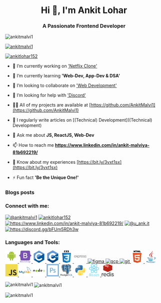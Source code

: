 <h1 align="center">Hi 👋, I'm Ankit Lohar</h1>
<h3 align="center">A Passionate Frontend Developer</h3>

<p align="left"> <img src="https://komarev.com/ghpvc/?username=ankitmalvi1&label=Profile%20views&color=0e75b6&style=flat" alt="ankitmalvi1" /> </p>

<p align="left"> <a href="https://github.com/ryo-ma/github-profile-trophy"><img src="https://github-profile-trophy.vercel.app/?username=ankitmalvi1" alt="ankitmalvi1" /></a> </p>

<p align="left"> <a href="https://twitter.com/ankitlohar152" target="blank"><img src="https://img.shields.io/twitter/follow/ankitlohar152?logo=twitter&style=for-the-badge" alt="ankitlohar152" /></a> </p>

- 🔭 I’m currently working on ['Netflix Clone'](https://github.com/AnkitMalvi1)

- 🌱 I’m currently learning **'Web-Dev, App-Dev & DSA'**

- 👯 I’m looking to collaborate on ['Web Development'](https://github.com/AnkitMalvi1)

- 🤝 I’m looking for help with ['Discord'](https://discord.gg/bFUm5RDh3w)

- 👨‍💻 All of my projects are available at [https://github.com/AnkitMalvi1](https://github.com/AnkitMalvi1)

- 📝 I regularly write articles on [(Technical) Development]((Technical) Development)

- 💬 Ask me about **JS, ReactJS, Web-Dev**

- 📫 How to reach me **https://www.linkedin.com/in/ankit-malviya-81b692219/**

- 📄 Know about my experiences [https://bit.ly/3vxt1sx](https://bit.ly/3vxt1sx)

- ⚡ Fun fact **'Be the Unique One!'**

### Blogs posts
<!-- BLOG-POST-LIST:START -->
<!-- BLOG-POST-LIST:END -->

<h3 align="left">Connect with me:</h3>
<p align="left">
<a href="https://dev.to/@ankitmalvi1" target="blank"><img align="center" src="https://raw.githubusercontent.com/rahuldkjain/github-profile-readme-generator/master/src/images/icons/Social/devto.svg" alt="@ankitmalvi1" height="30" width="40" /></a>
<a href="https://twitter.com/ankitlohar152" target="blank"><img align="center" src="https://raw.githubusercontent.com/rahuldkjain/github-profile-readme-generator/master/src/images/icons/Social/twitter.svg" alt="ankitlohar152" height="30" width="40" /></a>
<a href="https://linkedin.com/in/https://www.linkedin.com/in/ankit-malviya-81b692219/" target="blank"><img align="center" src="https://raw.githubusercontent.com/rahuldkjain/github-profile-readme-generator/master/src/images/icons/Social/linked-in-alt.svg" alt="https://www.linkedin.com/in/ankit-malviya-81b692219/" height="30" width="40" /></a>
<a href="https://instagram.com/@u_ank.it" target="blank"><img align="center" src="https://raw.githubusercontent.com/rahuldkjain/github-profile-readme-generator/master/src/images/icons/Social/instagram.svg" alt="@u_ank.it" height="30" width="40" /></a>
<a href="https://discord.gg/https://discord.gg/bFUm5RDh3w" target="blank"><img align="center" src="https://raw.githubusercontent.com/rahuldkjain/github-profile-readme-generator/master/src/images/icons/Social/discord.svg" alt="https://discord.gg/bFUm5RDh3w" height="30" width="40" /></a>
</p>

<h3 align="left">Languages and Tools:</h3>
<p align="left"> <a href="https://developer.android.com" target="_blank" rel="noreferrer"> <img src="https://raw.githubusercontent.com/devicons/devicon/master/icons/android/android-original-wordmark.svg" alt="android" width="40" height="40"/> </a> <a href="https://getbootstrap.com" target="_blank" rel="noreferrer"> <img src="https://raw.githubusercontent.com/devicons/devicon/master/icons/bootstrap/bootstrap-plain-wordmark.svg" alt="bootstrap" width="40" height="40"/> </a> <a href="https://www.cprogramming.com/" target="_blank" rel="noreferrer"> <img src="https://raw.githubusercontent.com/devicons/devicon/master/icons/c/c-original.svg" alt="c" width="40" height="40"/> </a> <a href="https://www.w3schools.com/cpp/" target="_blank" rel="noreferrer"> <img src="https://raw.githubusercontent.com/devicons/devicon/master/icons/cplusplus/cplusplus-original.svg" alt="cplusplus" width="40" height="40"/> </a> <a href="https://www.w3schools.com/css/" target="_blank" rel="noreferrer"> <img src="https://raw.githubusercontent.com/devicons/devicon/master/icons/css3/css3-original-wordmark.svg" alt="css3" width="40" height="40"/> </a> <a href="https://expressjs.com" target="_blank" rel="noreferrer"> <img src="https://raw.githubusercontent.com/devicons/devicon/master/icons/express/express-original-wordmark.svg" alt="express" width="40" height="40"/> </a> <a href="https://www.figma.com/" target="_blank" rel="noreferrer"> <img src="https://www.vectorlogo.zone/logos/figma/figma-icon.svg" alt="figma" width="40" height="40"/> </a> <a href="https://cloud.google.com" target="_blank" rel="noreferrer"> <img src="https://www.vectorlogo.zone/logos/google_cloud/google_cloud-icon.svg" alt="gcp" width="40" height="40"/> </a> <a href="https://git-scm.com/" target="_blank" rel="noreferrer"> <img src="https://www.vectorlogo.zone/logos/git-scm/git-scm-icon.svg" alt="git" width="40" height="40"/> </a> <a href="https://www.w3.org/html/" target="_blank" rel="noreferrer"> <img src="https://raw.githubusercontent.com/devicons/devicon/master/icons/html5/html5-original-wordmark.svg" alt="html5" width="40" height="40"/> </a> <a href="https://www.java.com" target="_blank" rel="noreferrer"> <img src="https://raw.githubusercontent.com/devicons/devicon/master/icons/java/java-original.svg" alt="java" width="40" height="40"/> </a> <a href="https://developer.mozilla.org/en-US/docs/Web/JavaScript" target="_blank" rel="noreferrer"> <img src="https://raw.githubusercontent.com/devicons/devicon/master/icons/javascript/javascript-original.svg" alt="javascript" width="40" height="40"/> </a> <a href="https://www.mysql.com/" target="_blank" rel="noreferrer"> <img src="https://raw.githubusercontent.com/devicons/devicon/master/icons/mysql/mysql-original-wordmark.svg" alt="mysql" width="40" height="40"/> </a> <a href="https://nodejs.org" target="_blank" rel="noreferrer"> <img src="https://raw.githubusercontent.com/devicons/devicon/master/icons/nodejs/nodejs-original-wordmark.svg" alt="nodejs" width="40" height="40"/> </a> <a href="https://www.photoshop.com/en" target="_blank" rel="noreferrer"> <img src="https://raw.githubusercontent.com/devicons/devicon/master/icons/photoshop/photoshop-line.svg" alt="photoshop" width="40" height="40"/> </a> <a href="https://www.postgresql.org" target="_blank" rel="noreferrer"> <img src="https://raw.githubusercontent.com/devicons/devicon/master/icons/postgresql/postgresql-original-wordmark.svg" alt="postgresql" width="40" height="40"/> </a> <a href="https://www.python.org" target="_blank" rel="noreferrer"> <img src="https://raw.githubusercontent.com/devicons/devicon/master/icons/python/python-original.svg" alt="python" width="40" height="40"/> </a> <a href="https://reactjs.org/" target="_blank" rel="noreferrer"> <img src="https://raw.githubusercontent.com/devicons/devicon/master/icons/react/react-original-wordmark.svg" alt="react" width="40" height="40"/> </a> <a href="https://redis.io" target="_blank" rel="noreferrer"> <img src="https://raw.githubusercontent.com/devicons/devicon/master/icons/redis/redis-original-wordmark.svg" alt="redis" width="40" height="40"/> </a> </p>

<p><img align="left" src="https://github-readme-stats.vercel.app/api/top-langs?username=ankitmalvi1&show_icons=true&locale=en&layout=compact" alt="ankitmalvi1" /></p>

<p>&nbsp;<img align="center" src="https://github-readme-stats.vercel.app/api?username=ankitmalvi1&show_icons=true&locale=en" alt="ankitmalvi1" /></p>

<p><img align="center" src="https://github-readme-streak-stats.herokuapp.com/?user=ankitmalvi1&" alt="ankitmalvi1" /></p>
